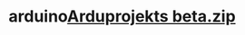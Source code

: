 # arduino[Arduprojekts beta.zip](https://github.com/P41T0/arduino/files/10247398/Arduprojekts.beta.zip)
